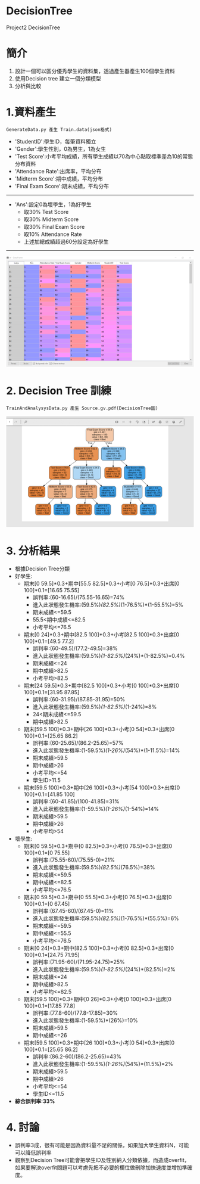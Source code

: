 # DecisionTree
Project2 DecisionTree

# 簡介
1. 設計一個可以區分優秀學生的資料集，透過產生器產生100個學生資料
2. 使用Decision tree 建立一個分類模型
3. 分析與比較

# 1.資料產生
    GenerateData.py 產生 Train.data(json格式)
- 'StudentID':學生ID，每筆資料獨立
- 'Gender':學生性別，0為男生，1為女生
- 'Test Score':小考平均成績，所有學生成績以70為中心點取標準差為10的常態分布資料
- 'Attendance Rate':出席率，平均分布
- 'Midterm Score':期中成績，平均分布
- 'Final Exam Score':期末成績，平均分布
---
- 'Ans':設定0為壞學生，1為好學生
    - 取30% Test Score
    - 取30% Midterm Score
    - 取30% Final Exam Score
    - 取10% Attendance Rate
    - 上述加總成績超過60分設定為好學生
---
![產生資料](https://github.com/a60504a60504/DecisionTree/blob/master/Pictures/df.PNG)

# 2. Decision Tree 訓練
    TrainAndAnalysysData.py 產生 Source.gv.pdf(DecisionTree圖)
![DecisionTree](https://github.com/a60504a60504/DecisionTree/blob/master/Pictures/DecisionTree.PNG)

# 3. 分析結果

* 根據Decision Tree分類
* 好學生:
    * 期末[0 59.5]*0.3+期中[55.5 82.5]*0.3+小考[0 76.5]*0.3+出席[0 100]*0.1=[16.65 75.55]
        * 誤判率:(60-16.65)/(75.55-16.65)=74%
        * 進入此狀態發生機率:(59.5%)*(82.5%)*(1-76.5%)*(1-55.5%)=5%
        * 期末成績<=59.5    
        * 55.5<期中成績<=82.5     
        * 小考平均<=76.5
    * 期末[0 24]*0.3+期中[82.5 100]*0.3+小考[82.5 100]*0.3+出席[0 100]*0.1=[49.5 77.2]
        * 誤判率:(60-49.5)/(77.2-49.5)=38%
        * 進入此狀態發生機率:(59.5%)*(1-82.5%)*(24%)*(1-82.5%)=0.4%
        * 期末成績<=24      
        * 期中成績>82.5           
        * 小考平均>82.5
    * 期末[24 59.5]*0.3+期中[82.5 100]*0.3+小考[0 100]*0.3+出席[0 100]*0.1=[31.95 87.85]
        * 誤判率:(60-31.95)/(87.85-31.95)=50%
        * 進入此狀態發生機率:(59.5%)*(1-82.5%)*(1-24%)=8%
        * 24<期末成績<=59.5       
        * 期中成績>82.5
    * 期末[59.5 100]*0.3+期中[26 100]*0.3+小考[0 54]*0.3+出席[0 100]*0.1=[25.65 86.2]
        * 誤判率:(60-25.65)/(86.2-25.65)=57%
        * 進入此狀態發生機率:(1-59.5%)*(1-26%)*(54%)*(1-11.5%)=14%
        * 期末成績>59.5     
        * 期中成績>26             
        * 小考平均<=54        
        * 學生ID>11.5
    * 期末[59.5 100]*0.3+期中[26 100]*0.3+小考[54 100]*0.3+出席[0 100]*0.1=[41.85 100]
        * 誤判率:(60-41.85)/(100-41.85)=31%
        * 進入此狀態發生機率:(1-59.5%)*(1-26%)*(1-54%)=14%
        * 期末成績>59.5     
        * 期中成績>26             
        * 小考平均>54
* 壞學生:
    * 期末[0 59.5]*0.3+期中[0 82.5]*0.3+小考[0 76.5]*0.3+出席[0 100]*0.1=[0 75.55]
        * 誤判率:(75.55-60)/(75.55-0)=21%
        * 進入此狀態發生機率:(59.5%)*(82.5%)*(76.5%)=38%
        * 期末成績<=59.5    
        * 期中成績<=82.5          
        * 小考平均<=76.5
    * 期末[0 59.5]*0.3+期中[0 55.5]*0.3+小考[0 76.5]*0.3+出席[0 100]*0.1=[0 67.45]
        * 誤判率:(67.45-60)/(67.45-0)=11%
        * 進入此狀態發生機率:(59.5%)*(82.5%)*(1-76.5%)*(55.5%)=6%
        * 期末成績<=59.5    
        * 期中成績<=55.5          
        * 小考平均<=76.5
    * 期末[0 24]*0.3+期中[82.5 100]*0.3+小考[0 82.5]*0.3+出席[0 100]*0.1=[24.75 71.95]
        * 誤判率:(71.95-60)/(71.95-24.75)=25%
        * 進入此狀態發生機率:(59.5%)*(1-82.5%)*(24%)*(82.5%)=2%
        * 期末成績<=24      
        * 期中成績>82.5           
        * 小考平均<=82.5
    * 期末[59.5 100]*0.3+期中[0 26]*0.3+小考[0 100]*0.3+出席[0 100]*0.1=[17.85 77.8]
        * 誤判率:(77.8-60)/(77.8-17.85)=30%
        * 進入此狀態發生機率:(1-59.5%)*(26%)=10%
        * 期末成績>59.5     
        * 期中成績<=26
    * 期末[59.5 100]*0.3+期中[26 100]*0.3+小考[0 54]*0.3+出席[0 100]*0.1=[25.65 86.2]
        * 誤判率:(86.2-60)/(86.2-25.65)=43%
        * 進入此狀態發生機率:(1-59.5%)*(1-26%)*(54%)*(11.5%)=2%
        * 期末成績>59.5     
        * 期中成績>26             
        * 小考平均<=54        
        * 學生ID<=11.5
* **綜合誤判率:33%**
# 4. 討論
* 誤判率3成，很有可能是因為資料量不足的關係，如果加大學生資料N，可能可以降低誤判率
* 觀察到Decision Tree可能會把學生ID及性別納入分類依據，而造成overfit，如果要解決overfit問題可以考慮先把不必要的欄位做刪除加快速度並增加準確度。
